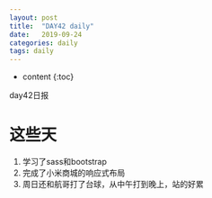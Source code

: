 ```yaml
---
layout: post
title:  "DAY42 daily"
date:   2019-09-24
categories: daily
tags: daily
---
```


* content
{:toc}

day42日报




# 这些天
1. 学习了sass和bootstrap
2. 完成了小米商城的响应式布局
3. 周日还和航哥打了台球，从中午打到晚上，站的好累











